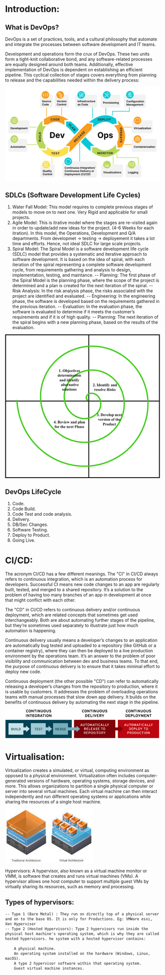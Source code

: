 # Introduction: 

## What is DevOps? 

DevOps is a set of practices, tools, and a cultural philosophy that automate and integrate the processes between software development and IT teams.

Development and operations form the crux of DevOps. These two units form a tight-knit collaborative bond, and any software-related processes are equally designed around both teams. Additionally, effective implementation of DevOps is dependent on establishing an efficient pipeline. This cyclical collection of stages covers everything from planning to release and the capabilities needed within the delivery process:


![Alt text](image.png)

## SDLCs (Software Development Life Cycles)

1. Water Fall Model: This model requires to complete previous stages of models to move on to next one. Very Rigid and applicable for small projects.
2. Agile Model: This is itrative model where the stages are re-visited again in order to update/add new ideas for the project. (4-6 Weeks for each itration).
In this model, the Operations, Development and Q/A departments. From developmet -> testing -> deployement it takes a lot time and efforts. Hence, not ideal SDLC for large scale projects.
3. Spiral Model: The Spiral Model is a software development life cycle (SDLC) model that provides a systematic and iterative approach to software development. It is based on the idea of  spiral, with each iteration of the spiral representing a complete software development cycle, from requirements gathering and analysis to design, implementation, testing, and maintance.
-- Planning: The first phase of the Spiral Model is the planning phase, where the scope of the project is determined and a plan is created for the next iteration of the spiral.
-- Risk Analysis: In the risk analysis phase, the risks associated with the project are identified and evaluated.
-- Engineering: In the engineering phase, the software is developed based on the requirements gathered in the previous iteration.
-- Evaluation: In the evaluation phase, the software is evaluated to determine if it meets the customer’s requirements and if it is of high quality.
-- Planning: The next iteration of the spiral begins with a new planning phase, based on the results of the evaluation.

![Alt text](image-1.png)

## DevOps LifeCycle

1. Code.
2. Code Build.
3. Code Test and code analysis.
4. Delivery.
5. DB/Sec Changes.
6. Software Testing.
7. Deploy to Product. 
8. Going Live.


# CI/CD: 

The acronym CI/CD has a few different meanings. The "CI" in CI/CD always refers to continuous integration, which is an automation process for developers. Successful CI means new code changes to an app are regularly built, tested, and merged to a shared repository. It’s a solution to the problem of having too many branches of an app in development at once that might conflict with each other.

The "CD" in CI/CD refers to continuous delivery and/or continuous deployment, which are related concepts that sometimes get used interchangeably. Both are about automating further stages of the pipeline, but they’re sometimes used separately to illustrate just how much automation is happening.

Continuous delivery usually means a developer’s changes to an application are automatically bug tested and uploaded to a repository (like GitHub or a container registry), where they can then be deployed to a live production environment by the operations team. It’s an answer to the problem of poor visibility and communication between dev and business teams. To that end, the purpose of continuous delivery is to ensure that it takes minimal effort to deploy new code.

Continuous deployment (the other possible "CD") can refer to automatically releasing a developer’s changes from the repository to production, where it is usable by customers. It addresses the problem of overloading operations teams with manual processes that slow down app delivery. It builds on the benefits of continuous delivery by automating the next stage in the pipeline.

![Alt text](image-2.png)

# Virtualisation: 

Virtualization creates a simulated, or virtual, computing environment as opposed to a physical environment. Virtualization often includes computer-generated versions of hardware, operating systems, storage devices, and more. This allows organizations to partition a single physical computer or server into several virtual machines. Each virtual machine can then interact independently and run different operating systems or applications while sharing the resources of a single host machine.

![Alt text](image-3.png)

Hypervisors: A hypervisor, also known as a virtual machine monitor or VMM, is software that creates and runs virtual machines (VMs). A hypervisor allows one host computer to support multiple guest VMs by virtually sharing its resources, such as memory and processing.

## Types of hypervisors:
    -- Type 1 (Bare Metal) : They run on directly top of a physical server and on to the base OS. It is only for Productions. Eg: VMWare esxi, Xen Hypervisor
    -- Type 2 (Hosted Hypervisors): Type 2 hypervisors run inside the physical host machine's operating system, which is why they are called hosted hypervisors. he system with a hosted hypervisor contains:

        A physical machine.
        An operating system installed on the hardware (Windows, Linux, macOS).
        A type 2 hypervisor software within that operating system.
        Guest virtual machine instances.